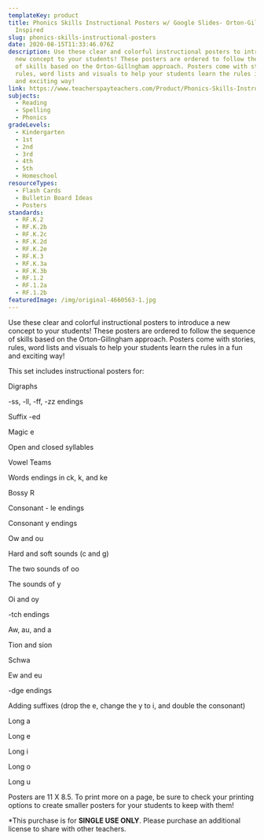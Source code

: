 ```yaml
---
templateKey: product
title: Phonics Skills Instructional Posters w/ Google Slides- Orton-Gillingham
  Inspired
slug: phonics-skills-instructional-posters
date: 2020-08-15T11:33:46.076Z
description: Use these clear and colorful instructional posters to introduce a
  new concept to your students! These posters are ordered to follow the sequence
  of skills based on the Orton-Gillngham approach. Posters come with stories,
  rules, word lists and visuals to help your students learn the rules in a fun
  and exciting way!
link: https://www.teacherspayteachers.com/Product/Phonics-Skills-Instructional-Posters-w-Google-Slides-Orton-Gillingham-Inspired-4660563
subjects:
  - Reading
  - Spelling
  - Phonics
gradeLevels:
  - Kindergarten
  - 1st
  - 2nd
  - 3rd
  - 4th
  - 5th
  - Homeschool
resourceTypes:
  - Flash Cards
  - Bulletin Board Ideas
  - Posters
standards:
  - RF.K.2
  - RF.K.2b
  - RF.K.2c
  - RF.K.2d
  - RF.K.2e
  - RF.K.3
  - RF.K.3a
  - RF.K.3b
  - RF.1.2
  - RF.1.2a
  - RF.1.2b
featuredImage: /img/original-4660563-1.jpg
---
```

<!--StartFragment-->

Use these clear and colorful instructional posters to introduce a new concept to your students! These posters are ordered to follow the sequence of skills based on the Orton-Gillngham approach. Posters come with stories, rules, word lists and visuals to help your students learn the rules in a fun and exciting way!



This set includes instructional posters for:

Digraphs

\-ss, -ll, -ff, -zz endings

Suffix -ed

Magic e

Open and closed syllables

Vowel Teams

Words endings in ck, k, and ke

Bossy R

Consonant - le endings

Consonant y endings

Ow and ou

Hard and soft sounds (c and g)

The two sounds of oo

The sounds of y

Oi and oy

\-tch endings

Aw, au, and a

Tion and sion

Schwa

Ew and eu

\-dge endings

Adding suffixes (drop the e, change the y to i, and double the consonant)

Long a

Long e

Long i

Long o

Long u



Posters are 11 X 8.5. To print more on a page, be sure to check your printing options to create smaller posters for your students to keep with them!



\*This purchase is for **SINGLE USE ONLY**. Please purchase an additional license to share with other teachers.

<!--EndFragment-->